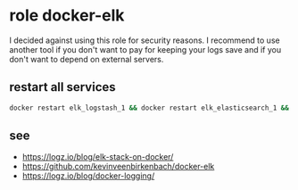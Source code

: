 # role docker-elk

I decided against using this role for security reasons. I recommend to use another tool if you don't want to pay for keeping your logs save and if you don't want to depend on external servers. 

## restart all services
```bash
docker restart elk_logstash_1 && docker restart elk_elasticsearch_1 && docker restart elk_kibana_1
```

## see
- https://logz.io/blog/elk-stack-on-docker/
- https://github.com/kevinveenbirkenbach/docker-elk
- https://logz.io/blog/docker-logging/
